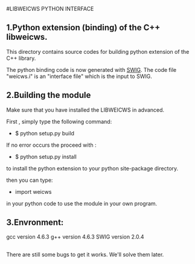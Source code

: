 #LIBWEICWS PYTHON INTERFACE

## 1.Python extension (binding) of the C++ libweicws.

This directory contains source codes for building python extension of the C++ library.

The python binding code is now generated with [SWIG](http://www.swig.org). The code file "weicws.i" is an "interface file" which is the input to SWIG.

## 2.Building the module
Make sure that you have installed the LIBWEICWS in advanced.

First , simply type the following command:

* $ python setup.py build

If no error occurs the proceed with :

* $ python setup.py install

to install the python extension to your python site-package directory.

then you can type:

* import weicws

in your python code to use the module in your own program.

## 3.Envronment:
gcc version 4.6.3
g++ version 4.6.3
SWIG version 2.0.4

## 
There are still some bugs to get it works. We'll solve them later.

